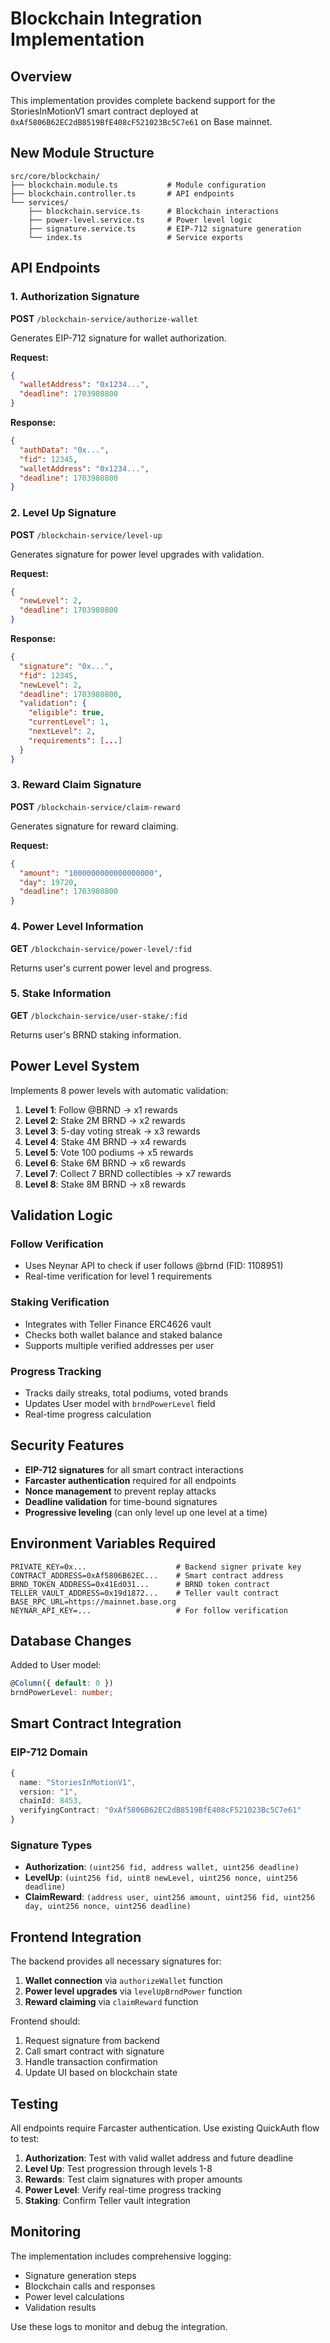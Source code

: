 # Blockchain Integration Implementation

## Overview

This implementation provides complete backend support for the StoriesInMotionV1 smart contract deployed at `0xAf5806B62EC2dB8519BfE408cF521023Bc5C7e61` on Base mainnet.

## New Module Structure

```
src/core/blockchain/
├── blockchain.module.ts           # Module configuration
├── blockchain.controller.ts       # API endpoints
└── services/
    ├── blockchain.service.ts      # Blockchain interactions
    ├── power-level.service.ts     # Power level logic
    ├── signature.service.ts       # EIP-712 signature generation
    └── index.ts                   # Service exports
```

## API Endpoints

### 1. Authorization Signature
**POST** `/blockchain-service/authorize-wallet`

Generates EIP-712 signature for wallet authorization.

**Request:**
```json
{
  "walletAddress": "0x1234...",
  "deadline": 1703980800
}
```

**Response:**
```json
{
  "authData": "0x...",
  "fid": 12345,
  "walletAddress": "0x1234...",
  "deadline": 1703980800
}
```

### 2. Level Up Signature
**POST** `/blockchain-service/level-up`

Generates signature for power level upgrades with validation.

**Request:**
```json
{
  "newLevel": 2,
  "deadline": 1703980800
}
```

**Response:**
```json
{
  "signature": "0x...",
  "fid": 12345,
  "newLevel": 2,
  "deadline": 1703980800,
  "validation": {
    "eligible": true,
    "currentLevel": 1,
    "nextLevel": 2,
    "requirements": [...]
  }
}
```

### 3. Reward Claim Signature
**POST** `/blockchain-service/claim-reward`

Generates signature for reward claiming.

**Request:**
```json
{
  "amount": "1000000000000000000",
  "day": 19720,
  "deadline": 1703980800
}
```

### 4. Power Level Information
**GET** `/blockchain-service/power-level/:fid`

Returns user's current power level and progress.

### 5. Stake Information
**GET** `/blockchain-service/user-stake/:fid`

Returns user's BRND staking information.

## Power Level System

Implements 8 power levels with automatic validation:

1. **Level 1**: Follow @BRND → x1 rewards
2. **Level 2**: Stake 2M BRND → x2 rewards
3. **Level 3**: 5-day voting streak → x3 rewards
4. **Level 4**: Stake 4M BRND → x4 rewards
5. **Level 5**: Vote 100 podiums → x5 rewards
6. **Level 6**: Stake 6M BRND → x6 rewards
7. **Level 7**: Collect 7 BRND collectibles → x7 rewards
8. **Level 8**: Stake 8M BRND → x8 rewards

## Validation Logic

### Follow Verification
- Uses Neynar API to check if user follows @brnd (FID: 1108951)
- Real-time verification for level 1 requirements

### Staking Verification
- Integrates with Teller Finance ERC4626 vault
- Checks both wallet balance and staked balance
- Supports multiple verified addresses per user

### Progress Tracking
- Tracks daily streaks, total podiums, voted brands
- Updates User model with `brndPowerLevel` field
- Real-time progress calculation

## Security Features

- **EIP-712 signatures** for all smart contract interactions
- **Farcaster authentication** required for all endpoints
- **Nonce management** to prevent replay attacks
- **Deadline validation** for time-bound signatures
- **Progressive leveling** (can only level up one level at a time)

## Environment Variables Required

```env
PRIVATE_KEY=0x...                    # Backend signer private key
CONTRACT_ADDRESS=0xAf5806B62EC...    # Smart contract address
BRND_TOKEN_ADDRESS=0x41Ed031...      # BRND token contract
TELLER_VAULT_ADDRESS=0x19d1872...    # Teller vault contract
BASE_RPC_URL=https://mainnet.base.org
NEYNAR_API_KEY=...                   # For follow verification
```

## Database Changes

Added to User model:
```typescript
@Column({ default: 0 })
brndPowerLevel: number;
```

## Smart Contract Integration

### EIP-712 Domain
```typescript
{
  name: "StoriesInMotionV1",
  version: "1",
  chainId: 8453,
  verifyingContract: "0xAf5806B62EC2dB8519BfE408cF521023Bc5C7e61"
}
```

### Signature Types
- **Authorization**: `(uint256 fid, address wallet, uint256 deadline)`
- **LevelUp**: `(uint256 fid, uint8 newLevel, uint256 nonce, uint256 deadline)`
- **ClaimReward**: `(address user, uint256 amount, uint256 fid, uint256 day, uint256 nonce, uint256 deadline)`

## Frontend Integration

The backend provides all necessary signatures for:
1. **Wallet connection** via `authorizeWallet` function
2. **Power level upgrades** via `levelUpBrndPower` function  
3. **Reward claiming** via `claimReward` function

Frontend should:
1. Request signature from backend
2. Call smart contract with signature
3. Handle transaction confirmation
4. Update UI based on blockchain state

## Testing

All endpoints require Farcaster authentication. Use existing QuickAuth flow to test:

1. **Authorization**: Test with valid wallet address and future deadline
2. **Level Up**: Test progression through levels 1-8
3. **Rewards**: Test claim signatures with proper amounts
4. **Power Level**: Verify real-time progress tracking
5. **Staking**: Confirm Teller vault integration

## Monitoring

The implementation includes comprehensive logging:
- Signature generation steps
- Blockchain calls and responses
- Power level calculations
- Validation results

Use these logs to monitor and debug the integration.